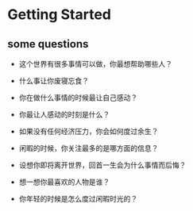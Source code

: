 # Getting Started

## some questions
+ 这个世界有很多事情可以做，你最想帮助哪些人？
+ 什么事让你废寝忘食？
+ 你在做什么事情的时候最让自己感动？
+ 你最让人感动的时刻是什么？
+ 如果没有任何经济压力，你会如何度过余生？
+ 闲暇的时候，你关注最多的是哪方面的信息？


+ 设想你即将离开世界，回首一生会为什么事情而后悔？
+ 想一想你最喜欢的人物是谁？
+ 你年轻的时候是怎么度过闲暇时光的？
